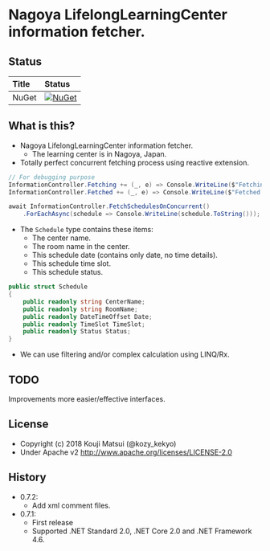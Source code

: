# Nagoya LifelongLearningCenter information fetcher.

## Status

| Title | Status |
|:----|:----|
| NuGet | [![NuGet](https://img.shields.io/nuget/v/Nagoya.LifelongLearningCenter.svg?style=flat)](https://www.nuget.org/packages/Nagoya.LifelongLearningCenter) |

## What is this?
* Nagoya LifelongLearningCenter information fetcher.
  * The learning center is in Nagoya, Japan.
* Totally perfect concurrent fetching process using reactive extension.

```csharp
// For debugging purpose
InformationController.Fetching += (_, e) => Console.WriteLine($"Fetching: {e.Url}");
InformationController.Fetched += (_, e) => Console.WriteLine($"Fetched: {e.Url}");

await InformationController.FetchSchedulesOnConcurrent()
    .ForEachAsync(schedule => Console.WriteLine(schedule.ToString()));
```

* The `Schedule` type contains these items:
  * The center name.
  * The room name in the center.
  * This schedule date (contains only date, no time details).
  * This schedule time slot.
  * This schedule status.

```csharp
public struct Schedule
{
    public readonly string CenterName;
    public readonly string RoomName;
    public readonly DateTimeOffset Date;
    public readonly TimeSlot TimeSlot;
    public readonly Status Status;
}
```

* We can use filtering and/or complex calculation using LINQ/Rx.

## TODO
 Improvements more easier/effective interfaces.

## License
* Copyright (c) 2018 Kouji Matsui (@kozy_kekyo)
* Under Apache v2 http://www.apache.org/licenses/LICENSE-2.0

## History
* 0.7.2:
  * Add xml comment files.
* 0.7.1:
  * First release
  * Supported .NET Standard 2.0, .NET Core 2.0 and .NET Framework 4.6.
